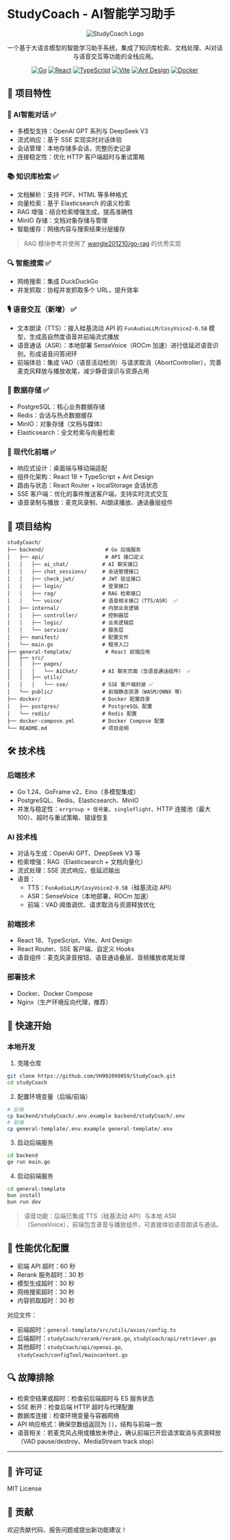 # StudyCoach - AI智能学习助手

<div align="center">

![StudyCoach Logo](https://img.shields.io/badge/StudyCoach-AI%20Learning%20Assistant-blue?style=for-the-badge)

一个基于大语言模型的智能学习助手系统，集成了知识库检索、文档处理、AI对话与语音交互等功能的全栈应用。

[![Go](https://img.shields.io/badge/Go-1.24-00ADD8?style=flat-square&logo=go)](https://golang.org/)
[![React](https://img.shields.io/badge/React-18.3.0-61DAFB?style=flat-square&logo=react)](https://reactjs.org/)
[![TypeScript](https://img.shields.io/badge/TypeScript-5.8.3-3178C6?style=flat-square&logo=typescript)](https://www.typescriptlang.org/)
[![Vite](https://img.shields.io/badge/Vite-7.0.0-646CFF?style=flat-square&logo=vite)](https://vitejs.dev/)
[![Ant Design](https://img.shields.io/badge/Ant%20Design-5.26.2-0170FE?style=flat-square&logo=ant-design)](https://ant.design/)
[![Docker](https://img.shields.io/badge/Docker-Ready-2496ED?style=flat-square&logo=docker)](https://www.docker.com/)

</div>

## 🚀 项目特性

### 🤖 AI智能对话 ✅

- 多模型支持：OpenAI GPT 系列与 DeepSeek V3
- 流式响应：基于 SSE 实现实时对话体验
- 会话管理：本地存储多会话，完整历史记录
- 连接稳定性：优化 HTTP 客户端超时与重试策略

### 📚 知识库检索 ✅

- 文档解析：支持 PDF、HTML 等多种格式
- 向量检索：基于 Elasticsearch 的语义检索
- RAG 增强：结合检索增强生成，提高准确性
- MinIO 存储：文档对象存储与管理
- 智能缓存：网络内容与搜索结果分层缓存

> RAG 模块参考并使用了 [wangle201210/go-rag](https://github.com/wangle201210/go-rag) 的优秀实现

### 🔍 智能搜索 ✅

- 网络搜索：集成 DuckDuckGo
- 并发抓取：协程并发抓取多个 URL，提升效率

### 🎙️ 语音交互（新增） ✅

- 文本朗读（TTS）：接入硅基流动 API 的 `FunAudioLLM/CosyVoice2-0.5B` 模型，生成高自然度语音并前端流式播放
- 语音通话（ASR）：本地部署 SenseVoice（ROCm 加速）进行低延迟语音识别，形成语音问答闭环
- 前端体验：集成 VAD（语音活动检测）与请求取消（AbortController），完善麦克风释放与播放收尾，减少静音误识与资源占用

### 💾 数据存储 ✅

- PostgreSQL：核心业务数据存储
- Redis：会话与热点数据缓存
- MinIO：对象存储（文档与媒体）
- Elasticsearch：全文检索与向量检索

### 🎨 现代化前端 ✅

- 响应式设计：桌面端与移动端适配
- 组件化架构：React 18 + TypeScript + Ant Design
- 路由与状态：React Router + localStorage 会话状态
- SSE 客户端：优化的事件推送客户端，支持实时流式交互
- 语音录制与播放：麦克风录制、AI朗读播放、通话叠层组件

## 📁 项目结构

```
studyCoach/
├── backend/                    # Go 后端服务
│   ├── api/                    # API 接口定义
│   │   ├── ai_chat/           # AI 聊天接口
│   │   ├── chat_sessions/     # 会话管理接口
│   │   ├── check_jwt/         # JWT 验证接口
│   │   ├── login/             # 登录接口
│   │   ├── rag/               # RAG 检索接口
│   │   └── voice/             # 语音相关接口（TTS/ASR） ✅
│   ├── internal/              # 内部业务逻辑
│   │   ├── controller/        # 控制器层
│   │   ├── logic/             # 业务逻辑层
│   │   └── service/           # 服务层
│   ├── manifest/              # 配置文件
│   └── main.go                # 程序入口
├── general-template/           # React 前端应用
│   ├── src/
│   │   ├── pages/
│   │   │   └── AiChat/        # AI 聊天页面（含语音通话组件） ✅
│   │   ├── utils/
│   │   │   └── sse/           # SSE 客户端封装 ✅
│   └── public/                # 前端静态资源（WASM/ONNX 等）
├── docker/                    # Docker 配置目录
│   ├── postgres/              # PostgreSQL 配置
│   └── redis/                 # Redis 配置
├── docker-compose.yml         # Docker Compose 配置
└── README.md                  # 项目说明
```

## 🛠️ 技术栈

### 后端技术

- Go 1.24、GoFrame v2、Eino（多模型集成）
- PostgreSQL、Redis、Elasticsearch、MinIO
- 并发与稳定性：`errgroup + 信号量`、`singleflight`、HTTP 连接池（最大 100）、超时与重试策略、错误恢复

### AI 技术栈

- 对话与生成：OpenAI GPT、DeepSeek V3 等
- 检索增强：RAG（Elasticsearch + 文档向量化）
- 流式处理：SSE 流式响应，低延迟输出
- 语音：
  - TTS：`FunAudioLLM/CosyVoice2-0.5B`（硅基流动 API）
  - ASR：SenseVoice（本地部署，ROCm 加速）
  - 前端：VAD 阈值调优、请求取消与资源释放优化

### 前端技术

- React 18、TypeScript、Vite、Ant Design
- React Router、SSE 客户端、自定义 Hooks
- 语音组件：麦克风录音按钮、语音通话叠层、音频播放收尾处理

### 部署技术

- Docker、Docker Compose
- Nginx（生产环境反向代理，推荐）

## 🚀 快速开始

### 本地开发

1. 克隆仓库

```bash
git clone https://github.com/VH992098059/StudyCoach.git
cd studyCoach
```

2. 配置环境变量（后端/前端）

```bash
# 后端
cp backend/studyCoach/.env.example backend/studyCoach/.env
# 前端
cp general-template/.env.example general-template/.env
```

3. 启动后端服务

```bash
cd backend
go run main.go
```

4. 启动前端服务

```bash
cd general-template
bun install
bun run dev
```

> 语音功能：后端已集成 TTS（硅基流动 API）与本地 ASR（SenseVoice），前端包含录音与播放组件，可直接体验语音朗读与通话。


## 🔧 性能优化配置

- 前端 API 超时：60 秒
- Rerank 服务超时：30 秒
- 模型生成超时：30 秒
- 网络搜索超时：30 秒
- 内容抓取超时：30 秒

对应文件：

- 前端超时：`general-template/src/utils/axios/config.ts`
- 后端超时：`studyCoach/rerank/rerank.go`, `studyCoach/api/retriever.go`
- 其他超时：`studyCoach/api/openai.go`, `studyCoach/configTool/maincontent.go`

## 🔍 故障排除

- 检索空结果或超时：检查前后端超时与 ES 服务状态
- SSE 断开：检查后端 HTTP 超时与代理配置
- 数据库连接：检查环境变量与容器网络
- API 响应格式：确保空数组返回为 `[]`，结构与前端一致
- 语音相关：若麦克风占用或播放未停止，确认前端已开启请求取消与资源释放（VAD pause/destroy、MediaStream track stop）

---

## 📄 许可证

MIT License

## 🤝 贡献

欢迎贡献代码、报告问题或提出新功能建议！
